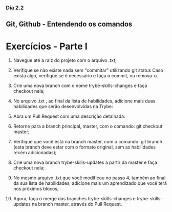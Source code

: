 ### Dia 2.2

## Git, Github - Entendendo os comandos

# Exercícios - Parte I

1. Navegue até a raiz do projeto com o arquivo .txt;

2. Verifique se não existe nada sem "commitar" utilizando git status
        Caso exista algo, verifique se é necessário e faça o commit, ou remova-o.

3. Crie uma nova branch com o nome trybe-skills-changes e faça checkout nela;

4. No arquivo .txt , ao final da lista de habilidades, adicione mais duas habilidades que serão desenvolvidas na Trybe:

5. Abra um Pull Request com uma descrição detalhada:

6. Retorne para a branch principal, master, com o comando: git checkout master;

7. Verifique que você está na branch master, com o comando: git branch (esta branch deve estar com o formato original, sem as habilidades recém adicionadas);

8. Crie uma nova branch trybe-skills-updates a partir da master e faça checkout nela;

9. No mesmo arquivo .txt que você modificou no passo 4, também ao final da sua lista de habilidades, adicione mais um aprendizado que você terá nos próximos blocos;

10. Agora, faça o merge das branches trybe-skills-changes e trybe-skills-updates na branch master, através do Pull Request.
